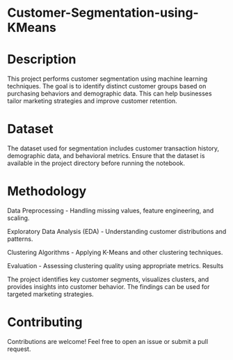 # Customer-Segmentation-using-KMeans

# Description

This project performs customer segmentation using machine learning techniques. The goal is to identify distinct customer groups based on purchasing behaviors and demographic data. This can help businesses tailor marketing strategies and improve customer retention.
# Dataset
The dataset used for segmentation includes customer transaction history, demographic data, and behavioral metrics. Ensure that the dataset is available in the project directory before running the notebook.
# Methodology

Data Preprocessing - Handling missing values, feature engineering, and scaling.

Exploratory Data Analysis (EDA) - Understanding customer distributions and patterns.

Clustering Algorithms - Applying K-Means and other clustering techniques.

Evaluation - Assessing clustering quality using appropriate metrics.
Results

The project identifies key customer segments, visualizes clusters, and provides insights into customer behavior. The findings can be used for targeted marketing strategies.

# Contributing

Contributions are welcome! Feel free to open an issue or submit a pull request.
